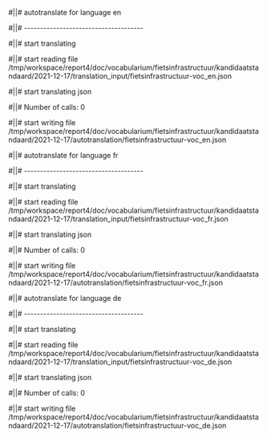 #||# autotranslate for language en  

#||# -------------------------------------  

#||# start translating  

#||# start reading file /tmp/workspace/report4/doc/vocabularium/fietsinfrastructuur/kandidaatstandaard/2021-12-17/translation_input/fietsinfrastructuur-voc_en.json  

#||# start translating json  

#||# Number of calls: 0  

#||# start writing file /tmp/workspace/report4/doc/vocabularium/fietsinfrastructuur/kandidaatstandaard/2021-12-17/autotranslation/fietsinfrastructuur-voc_en.json  

#||# autotranslate for language fr  

#||# -------------------------------------  

#||# start translating  

#||# start reading file /tmp/workspace/report4/doc/vocabularium/fietsinfrastructuur/kandidaatstandaard/2021-12-17/translation_input/fietsinfrastructuur-voc_fr.json  

#||# start translating json  

#||# Number of calls: 0  

#||# start writing file /tmp/workspace/report4/doc/vocabularium/fietsinfrastructuur/kandidaatstandaard/2021-12-17/autotranslation/fietsinfrastructuur-voc_fr.json  

#||# autotranslate for language de  

#||# -------------------------------------  

#||# start translating  

#||# start reading file /tmp/workspace/report4/doc/vocabularium/fietsinfrastructuur/kandidaatstandaard/2021-12-17/translation_input/fietsinfrastructuur-voc_de.json  

#||# start translating json  

#||# Number of calls: 0  

#||# start writing file /tmp/workspace/report4/doc/vocabularium/fietsinfrastructuur/kandidaatstandaard/2021-12-17/autotranslation/fietsinfrastructuur-voc_de.json  

